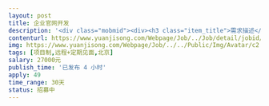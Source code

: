 ```yaml
---                
layout: post       
title: 企业官网开发           
description: '<div class="mobmid"><div><h3 class="item_title">需求描述</h3><p>一、需求描述：<br/>一个企业官网制作，包括品牌介绍-产品图片-图片展示-店铺信息，需要手机、PC自适应，需要有会原型图和UI的团队整包进行开发，如果同时满足微博内嵌之类的附加功能费用可以增加。<br/>需要一个管理员后台<br/> <br/>二、合作方式：<br/>项目制，北京远程开发+见面对需求，时间1个月，费用28000，可谈。</p></div><!--info end--></div>'     
contenturl: https://www.yuanjisong.com/Webpage/Job/../Job/detail/jobid/101489      
img: https://www.yuanjisong.com/Webpage/Job/../../Public/Img/Avatar/c2.jpg             
tags: [项目制,远程+定期见面,北京]            
salary: 27000元          
publish_time: '已发布 4 小时'         
apply: 49                   
time_range: 30天              
status: 招募中                  
---                 
```

